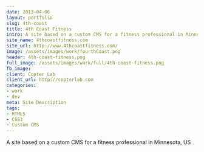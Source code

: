 ```yaml
---
date: 2013-04-06
layout: portfolio
slug: 4th-coast
title: 4th Coast Fitness
intro: A site based on a custom CMS for a fitness professional in Minnesota, US
site_name: 4thcoastfitness.com
site_url: http://www.4thcoastfitness.com/
image: /assets/images/work/fourthCoast.png
header: 4th-coast-fitness.png
full_image: /assets/images/work/full/4th-coast-fitness.png
fb_image: 
client: Copter Lab
client_url: http://copterlab.com
categories:
- work
- dev
meta: Site Description
tags: 
- HTML5
- CSS3
- Custom CMS
---
```


A site based on a custom CMS for a fitness professional in Minnesota, US